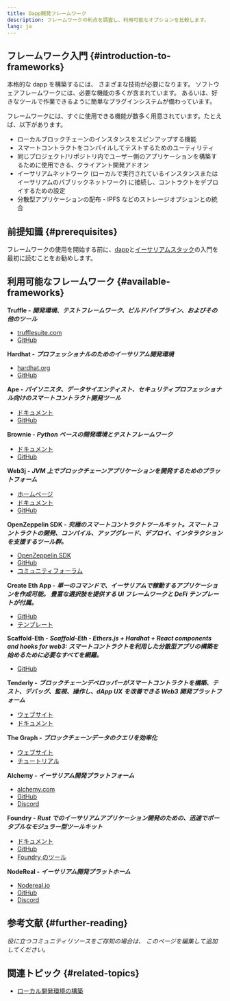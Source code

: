 ```yaml
---
title: Dapp開発フレームワーク
description: フレームワークの利点を調査し、利用可能なオプションを比較します。
lang: ja
---
```


## フレームワーク入門 {#introduction-to-frameworks}

本格的な dapp を構築するには、 さまざまな技術が必要になります。 ソフトウェアフレームワークには、必要な機能の多くが含まれています。 あるいは、好きなツールで作業できるように簡単なプラグインシステムが備わっています。

フレームワークには、すぐに使用できる機能が数多く用意されています。たとえば、以下があります。

- ローカルブロックチェーンのインスタンスをスピンアップする機能
- スマートコントラクトをコンパイルしてテストするためのユーティリティ
- 同じプロジェクト/リポジトリ内でユーザー側のアプリケーションを構築するために使用できる、クライアント開発アドオン
- イーサリアムネットワーク (ローカルで実行されているインスタンスまたはイーサリアムのパブリックネットワーク) に接続し、コントラクトをデプロイするための設定
- 分散型アプリケーションの配布 - IPFS などのストレージオプションとの統合

## 前提知識 {#prerequisites}

フレームワークの使用を開始する前に、[dapp](/developers/docs/dapps/)と[イーサリアムスタック](/developers/docs/ethereum-stack/)の入門を最初に読むことをお勧めします。

## 利用可能なフレームワーク {#available-frameworks}

**Truffle -** **_開発環境、テストフレームワーク、ビルドパイプライン、およびその他のツール_**

- [trufflesuite.com](https://www.trufflesuite.com/)
- [GitHub](https://github.com/trufflesuite/truffle)

**Hardhat -** **_プロフェッショナルのためのイーサリアム開発環境_**

- [hardhat.org](https://hardhat.org)
- [GitHub](https://github.com/nomiclabs/hardhat)

**Ape -** **_パイソニスタ、データサイエンティスト、セキュリティプロフェッショナル向けのスマートコントラクト開発ツール_**

- [ドキュメント](https://docs.apeworx.io/ape/stable/)
- [GitHub](https://github.com/ApeWorX/ape)

**Brownie -** **_Python ベースの開発環境とテストフレームワーク_**

- [ドキュメント](https://eth-brownie.readthedocs.io/en/latest/)
- [GitHub](https://github.com/eth-brownie/brownie)

**Web3j -** **_JVM 上でブロックチェーンアプリケーションを開発するためのプラットフォーム_**

- [ホームページ](https://www.web3labs.com/web3j-sdk)
- [ドキュメント](https://docs.web3j.io)
- [GitHub](https://github.com/web3j/web3j)

**OpenZeppelin SDK -** **_究極のスマートコントラクトツールキット。スマートコントラクトの開発、コンパイル、アップグレード、デプロイ、インタラクションを支援するツール群。_**

- [OpenZeppelin SDK](https://openzeppelin.com/sdk/)
- [GitHub](https://github.com/OpenZeppelin/openzeppelin-sdk)
- [コミュニティフォーラム](https://forum.openzeppelin.com/c/support/17)

**Create Eth App -** **_単一のコマンドで、イーサリアムで稼動するアプリケーションを作成可能。 豊富な選択肢を提供する UI フレームワークと DeFi テンプレートが付属。_**

- [GitHub](https://github.com/paulrberg/create-eth-app)
- [テンプレート](https://github.com/PaulRBerg/create-eth-app/tree/develop/templates)

**Scaffold-Eth -** **_Scaffold-Eth - Ethers.js + Hardhat + React components and hooks for web3: スマートコントラクトを利用した分散型アプリの構築を始めるために必要なすべてを網羅。_**

- [GitHub](https://github.com/austintgriffith/scaffold-eth)

**Tenderly -** **_ブロックチェーンデベロッパーがスマートコントラクトを構築、テスト、デバッグ、監視、操作し、dApp UX を改善できる Web3 開発プラットフォーム_**

- [ウェブサイト](https://tenderly.co/)
- [ドキュメント](https://docs.tenderly.co/ethereum-development-practices)

**The Graph -** **_ブロックチェーンデータのクエリを効率化_**

- [ウェブサイト](https://thegraph.com/)
- [チュートリアル](/developers/tutorials/the-graph-fixing-web3-data-querying/)

**Alchemy -** **_イーサリアム開発プラットフォーム_**

- [alchemy.com](https://www.alchemy.com/)
- [GitHub](https://github.com/alchemyplatform)
- [Discord](https://discord.com/invite/A39JVCM)

**Foundry -** **_Rust でのイーサリアムアプリケーション開発のための、迅速でポータブルなモジュラー型ツールキット_**

- [ドキュメント](https://book.getfoundry.sh/)
- [GitHub](https://github.com/gakonst/foundry/)
- [Foundry のツール](https://github.com/crisgarner/awesome-foundry)

**NodeReal -** **_イーサリアム開発プラットホーム_**

- [Nodereal.io](https://nodereal.io/)
- [GitHub](https://github.com/node-real)
- [Discord](https://discord.gg/V5k5gsuE)

## 参考文献 {#further-reading}

_役に立つコミュニティリソースをご存知の場合は、 このページを編集して追加してください。_

## 関連トピック {#related-topics}

- [ローカル開発環境の構築](/developers/local-environment/)
